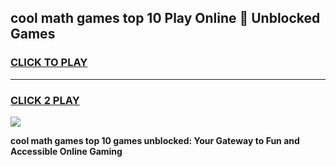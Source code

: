 
## cool math games top 10 Play Online 👋 Unblocked Games
<h3>
<a href="https://news.freeplayer.one?title=cool_math_games_top_10&ref=17CMG">CLICK TO PLAY</a></h3>
<hr>

<h3>
<a href="https://news.freeplayer.one?title=cool_math_games_top_10&ref=17CMG">CLICK 2 PLAY</a>
  
</h3>

<a href="https://news.freeplayer.one?title=cool_math_games_top_10&ref=17CMG/"><img src="https://clearcache.store/games.png"></a>


**cool math games top 10 games unblocked: Your Gateway to Fun and Accessible Online Gaming**
